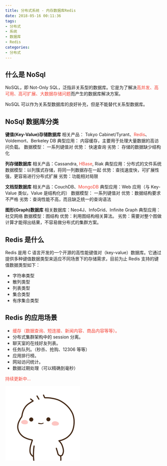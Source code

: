 ```yaml
---
title: 分布式系统 - 内存数据库Redis
date: 2018-05-16 00:11:36
tags:
- 分布式
- 系统
- 数据库
- Redis
categories:
- 分布式
---
```

## 什么是 NoSql
NoSQL，即 Not-Only SQL，泛指非关系型的数据库。它是为了解决<span style="color: #f44336">高并发、高可用、高可扩展、大数据存储问题</span>而产生的数据库解决方案。
<!-- more -->
NoSQL 可以作为关系型数据库的良好补充，但是不能替代关系型数据库。

## NoSql 数据库分类

**键值(Key-Value)存储数据库**
相关产品： Tokyo Cabinet/Tyrant、<span style="color: #f44336">Redis</span>、Voldemort、Berkeley DB
典型应用： 内容缓存，主要用于处理大量数据的高访问负载。
数据模型： 一系列键值对
优势： 快速查询
劣势： 存储的数据缺少结构化

**列存储数据库**
相关产品：Cassandra, <span style="color: #f44336">HBase</span>, Riak
典型应用：分布式的文件系统
数据模型：以列簇式存储，将同一列数据存在一起
优势：查找速度快，可扩展性强，更容易进行分布式扩展
劣势：功能相对局限

**文档型数据库**
相关产品：CouchDB、<span style="color: #f44336">MongoDB</span>
典型应用：Web 应用（与 Key-Value 类似，Value 是结构化的）
数据模型： 一系列键值对
优势：数据结构要求不严格
劣势：查询性能不高，而且缺乏统一的查询语法

**图形(Graph)数据库**
相关数据库：Neo4J、InfoGrid、Infinite Graph
典型应用：社交网络
数据模型：图结构
优势：利用图结构相关算法。
劣势：需要对整个图做计算才能得出结果，不容易做分布式的集群方案。



## Redis 是什么
Redis 是用 C 语言开发的一个开源的高性能键值对（key-value）数据库。它通过提供多种键值数据类型来适应不同场景下的存储需求，目前为止 Redis 支持的键值数据类型如下：
- 字符串类型
- 散列类型
- 列表类型
- 集合类型
- 有序集合类型

## Redis 的应用场景

- <span style="color: #f44336">缓存（数据查询、短连接、新闻内容、商品内容等等）。</span>
- 分布式集群架构中的 session 分离。
- 聊天室的在线好友列表。
- 任务队列。（秒杀、抢购、12306 等等）
- 应用排行榜。
- 网站访问统计。
- 数据过期处理（可以精确到毫秒）


<span style="color: #f44336">持续更新中...</span>

<img src="/images/Come on/Come on4.gif">
